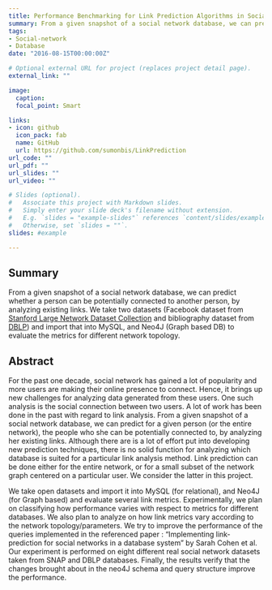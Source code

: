 ```yaml
---
title: Performance Benchmarking for Link Prediction Algorithms in Social Networks
summary: From a given snapshot of a social network database, we can predict whether a person can be potentially connected to another person, by analyzing existing links. We take two datasets (Facebook dataset from Stanford Large Network Dataset Collection and bibliography dataset from DBLP) and import that into MySQL, and Neo4J (Graph based DB) to evaluate the metrics for different network topology.
tags:
- Social-network
- Database
date: "2016-08-15T00:00:00Z"

# Optional external URL for project (replaces project detail page).
external_link: ""

image:
  caption:
  focal_point: Smart

links:
- icon: github
  icon_pack: fab
  name: GitHub
  url: https://github.com/sumonbis/LinkPrediction
url_code: ""
url_pdf: ""
url_slides: ""
url_video: ""

# Slides (optional).
#   Associate this project with Markdown slides.
#   Simply enter your slide deck's filename without extension.
#   E.g. `slides = "example-slides"` references `content/slides/example-slides.md`.
#   Otherwise, set `slides = ""`.
slides: #example

---
```


## Summary

From a given snapshot of a social network database, we can predict whether a person can be potentially connected to another person, by analyzing existing links. We take two datasets (Facebook dataset from [Stanford Large Network Dataset Collection](https://snap.stanford.edu/data/) and bibliography dataset from [DBLP](https://dblp.uni-trier.de/xml/)) and import that into MySQL, and Neo4J (Graph based DB) to evaluate the metrics for different network topology.

## Abstract
For the past one decade, social network has gained a lot of popularity and more users are
making their online presence to connect. Hence, it brings up new challenges for
analyzing data generated from these users. One such analysis is the social connection between
two users. A lot of work has been done in the past with regard to link analysis. From a given
snapshot of a social network database, we can predict for a given person (or the entire network),
the people who she can be potentially connected to, by analyzing her existing links. Although
there are is a lot of effort put into developing new prediction techniques, there is no solid
function for analyzing which database is suited for a particular link analysis method. Link
prediction can be done either for the entire network, or for a small subset of the network graph
centered on a particular user. We consider the latter in this project.

We take open datasets and import it into MySQL (for relational), and Neo4J (for Graph
based) and evaluate several link metrics. Experimentally, we plan on classifying how
performance varies with respect to metrics for different databases. We also plan to analyze on
how link metrics vary according to the network topology/parameters. We try to improve the
performance of the queries implemented in the referenced paper : “Implementing link-prediction
for social networks in a database system” by Sarah Cohen et al. Our experiment is performed on
eight different real social network datasets taken from SNAP and DBLP databases. Finally, the
results verify that the changes brought about in the neo4J schema and query structure improve
the performance.
